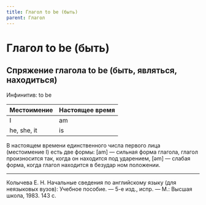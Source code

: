 ```yaml
---
title: Глагол to be (быть)
parent: Глагол
---
```


# Глагол to be (быть)

## Спряжение глагола to be (быть, являться, находиться)

Инфинитив: to be

| Местоимение | Настоящее время |
|-------------|-----------------|
| I           | am              |
| he, she, it | is              |

В настоящем времени единственного числа первого лица (местоимение I)
есть две формы: [am] — сильная форма глагола, глагол произносится так,
когда он находится под ударением, [əm] — слабая форма, когда глагол
находится в безудар ном положении.

---

Колычева Е. Н.  Начальные сведения по английскому языку (для
неязыковых вузов): Учебное пособие. — 5-е изд., испр. — М.: Высшая
школа, 1983. 143 с.
  
